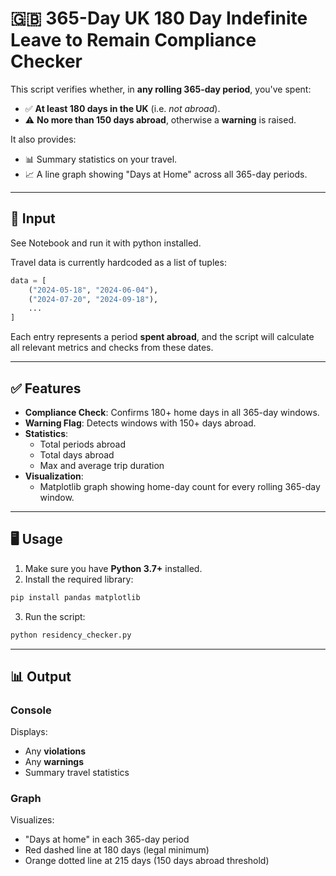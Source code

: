 
# 🇬🇧 365-Day UK 180 Day  Indefinite Leave to Remain Compliance Checker

This script verifies whether, in **any rolling 365-day period**, you've spent:

- ✅ **At least 180 days in the UK** (i.e. *not abroad*).
- ⚠️ **No more than 150 days abroad**, otherwise a **warning** is raised.

It also provides:
- 📊 Summary statistics on your travel.
- 📈 A line graph showing "Days at Home" across all 365-day periods.

---

## 📁 Input
See Notebook and run it with python installed. 

Travel data is currently hardcoded as a list of tuples:

```python
data = [
    ("2024-05-18", "2024-06-04"),
    ("2024-07-20", "2024-09-18"),
    ...
]
```

Each entry represents a period **spent abroad**, and the script will calculate all relevant metrics and checks from these dates.

---

## ✅ Features

- **Compliance Check**: Confirms 180+ home days in all 365-day windows.
- **Warning Flag**: Detects windows with 150+ days abroad.
- **Statistics**:
  - Total periods abroad
  - Total days abroad
  - Max and average trip duration
- **Visualization**:
  - Matplotlib graph showing home-day count for every rolling 365-day window.

---

## 🖥️ Usage

1. Make sure you have **Python 3.7+** installed.
2. Install the required library:

```bash
pip install pandas matplotlib
```

3. Run the script:

```bash
python residency_checker.py
```

---

## 📊 Output

### Console
Displays:
- Any **violations**
- Any **warnings**
- Summary travel statistics

### Graph
Visualizes:
- "Days at home" in each 365-day period
- Red dashed line at 180 days (legal minimum)
- Orange dotted line at 215 days (150 days abroad threshold)
